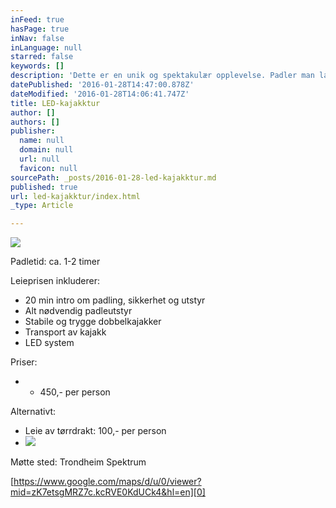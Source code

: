 ```yaml
---
inFeed: true
hasPage: true
inNav: false
inLanguage: null
starred: false
keywords: []
description: 'Dette er en unik og spektakulær opplevelse. Padler man langs Nidelven på nattestid vil man oppleve mye spenning og begeistring. Du vil garrantert bli imponert av den vakre Nidelva som speiler lyset fra kveldslivet i Trondheim. Denne tjenesten anbefales for alle, fordi du vil oppleve noe du ikke trodde eksisterte i din egen by.'
datePublished: '2016-01-28T14:47:00.878Z'
dateModified: '2016-01-28T14:06:41.747Z'
title: LED-kajakktur
author: []
authors: []
publisher:
  name: null
  domain: null
  url: null
  favicon: null
sourcePath: _posts/2016-01-28-led-kajakktur.md
published: true
url: led-kajakktur/index.html
_type: Article

---
```

![](https://the-grid-user-content.s3-us-west-2.amazonaws.com/17567e67-47b2-4c1b-ae2e-7d7c84926e34.JPG)

Padletid: ca. 1-2 timer

Leieprisen inkluderer: 

* 20 min intro om padling, sikkerhet
og utstyr
* Alt nødvendig padleutstyr
* Stabile og trygge dobbelkajakker
* Transport av kajakk
* LED system

Priser:

* - 450,- per person 

Alternativt:

* Leie av tørrdrakt: 100,- per person
* ![](https://the-grid-user-content.s3-us-west-2.amazonaws.com/7742b05c-600e-4a55-8201-7ba1ba40fff0.jpg)

Møtte sted: Trondheim Spektrum 

[https://www.google.com/maps/d/u/0/viewer?mid=zK7etsgMRZ7c.kcRVE0KdUCk4&hl=en][0]

[0]: https://www.google.com/maps/d/u/0/viewer?mid=zK7etsgMRZ7c.kcRVE0KdUCk4&hl=en